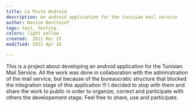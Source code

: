 ```yaml
---
title: La Poste Android
description: An android application for the tunisian mail service
author: Wassim Benltaief
tags: test, testing.
colors: light yellow
created:  2011 Mar 15
modified: 2011 Apr 16

---
```




This is a project about developing an android application for the Tunisian Mail Service.
All the work was done in collaboration with the administration of the mail service, but because of the bureaucratic structure that blocked the integration stage of this application !!! I decided to stop with them and share the work to public in order to organize, correct and participate with others the developement stage. Feel free to share, use and participate.


